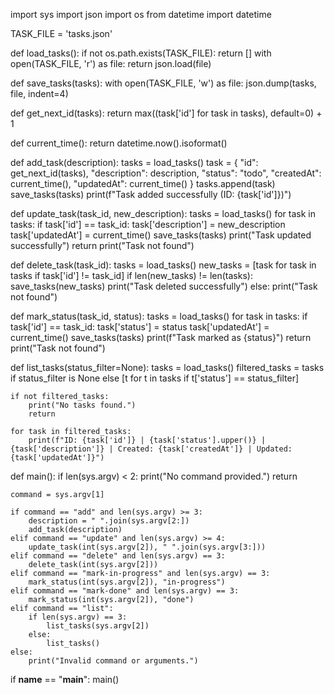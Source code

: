 import sys
import json
import os
from datetime import datetime

TASK_FILE = 'tasks.json'

def load_tasks():
    if not os.path.exists(TASK_FILE):
        return []
    with open(TASK_FILE, 'r') as file:
        return json.load(file)

def save_tasks(tasks):
    with open(TASK_FILE, 'w') as file:
        json.dump(tasks, file, indent=4)

def get_next_id(tasks):
    return max((task['id'] for task in tasks), default=0) + 1

def current_time():
    return datetime.now().isoformat()

def add_task(description):
    tasks = load_tasks()
    task = {
        "id": get_next_id(tasks),
        "description": description,
        "status": "todo",
        "createdAt": current_time(),
        "updatedAt": current_time()
    }
    tasks.append(task)
    save_tasks(tasks)
    print(f"Task added successfully (ID: {task['id']})")

def update_task(task_id, new_description):
    tasks = load_tasks()
    for task in tasks:
        if task['id'] == task_id:
            task['description'] = new_description
            task['updatedAt'] = current_time()
            save_tasks(tasks)
            print("Task updated successfully")
            return
    print("Task not found")

def delete_task(task_id):
    tasks = load_tasks()
    new_tasks = [task for task in tasks if task['id'] != task_id]
    if len(new_tasks) != len(tasks):
        save_tasks(new_tasks)
        print("Task deleted successfully")
    else:
        print("Task not found")

def mark_status(task_id, status):
    tasks = load_tasks()
    for task in tasks:
        if task['id'] == task_id:
            task['status'] = status
            task['updatedAt'] = current_time()
            save_tasks(tasks)
            print(f"Task marked as {status}")
            return
    print("Task not found")

def list_tasks(status_filter=None):
    tasks = load_tasks()
    filtered_tasks = tasks if status_filter is None else [t for t in tasks if t['status'] == status_filter]

    if not filtered_tasks:
        print("No tasks found.")
        return

    for task in filtered_tasks:
        print(f"ID: {task['id']} | {task['status'].upper()} | {task['description']} | Created: {task['createdAt']} | Updated: {task['updatedAt']}")

def main():
    if len(sys.argv) < 2:
        print("No command provided.")
        return

    command = sys.argv[1]

    if command == "add" and len(sys.argv) >= 3:
        description = " ".join(sys.argv[2:])
        add_task(description)
    elif command == "update" and len(sys.argv) >= 4:
        update_task(int(sys.argv[2]), " ".join(sys.argv[3:]))
    elif command == "delete" and len(sys.argv) == 3:
        delete_task(int(sys.argv[2]))
    elif command == "mark-in-progress" and len(sys.argv) == 3:
        mark_status(int(sys.argv[2]), "in-progress")
    elif command == "mark-done" and len(sys.argv) == 3:
        mark_status(int(sys.argv[2]), "done")
    elif command == "list":
        if len(sys.argv) == 3:
            list_tasks(sys.argv[2])
        else:
            list_tasks()
    else:
        print("Invalid command or arguments.")

if __name__ == "__main__":
    main()
